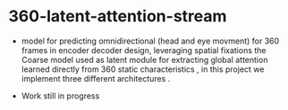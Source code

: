 # 360-latent-attention-stream
* model for predicting omnidirectional (head and eye movment) for  360 frames in encoder decoder design, leveraging spatial fixations the Coarse model used as latent module for extracting global attention learned directly from 360 static characteristics , in this project we implement three different architectures .   

* Work still in progress 

